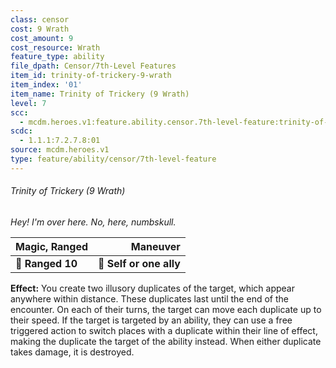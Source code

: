 ```yaml
---
class: censor
cost: 9 Wrath
cost_amount: 9
cost_resource: Wrath
feature_type: ability
file_dpath: Censor/7th-Level Features
item_id: trinity-of-trickery-9-wrath
item_index: '01'
item_name: Trinity of Trickery (9 Wrath)
level: 7
scc:
  - mcdm.heroes.v1:feature.ability.censor.7th-level-feature:trinity-of-trickery-9-wrath
scdc:
  - 1.1.1:7.2.7.8:01
source: mcdm.heroes.v1
type: feature/ability/censor/7th-level-feature
---
```


###### Trinity of Trickery (9 Wrath)

*Hey! I'm over here. No, here, numbskull.*

| **Magic, Ranged** |            **Maneuver** |
| ----------------- | ----------------------: |
| **📏 Ranged 10**  | **🎯 Self or one ally** |

**Effect:** You create two illusory duplicates of the target, which appear anywhere within distance. These duplicates last until the end of the encounter. On each of their turns, the target can move each duplicate up to their speed. If the target is targeted by an ability, they can use a free triggered action to switch places with a duplicate within their line of effect, making the duplicate the target of the ability instead. When either duplicate takes damage, it is destroyed.
